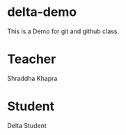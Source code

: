 # delta-demo
This is a Demo for git and github class.

# Teacher
Shraddha Khapra

# Student
Delta Student

